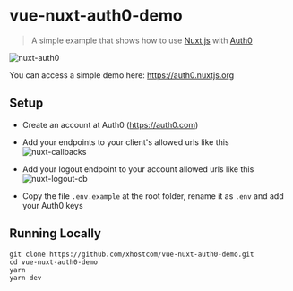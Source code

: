 # vue-nuxt-auth0-demo

> A simple example that shows how to use [Nuxt.js](https://nuxtjs.org) with [Auth0](https://auth0.com)

![nuxt-auth0](https://cloud.githubusercontent.com/assets/904724/22703834/d971838c-ed65-11e6-90f9-5ecf2a1be5f0.gif)

You can access a simple demo here: https://auth0.nuxtjs.org

## Setup

* Create an account at Auth0 (https://auth0.com)
* Add your endpoints to your client's allowed urls like this ![nuxt-callbacks](https://cloud.githubusercontent.com/assets/904724/22703633/23f35724-ed65-11e6-83e4-227ad77c00ff.png)
* Add your logout endpoint to your account allowed urls like this ![nuxt-logout-cb](https://cloud.githubusercontent.com/assets/904724/22703768/9782bbbc-ed65-11e6-93b7-9c1e4d5d7984.png)

* Copy the file `.env.example` at the root folder, rename it as `.env` and add your Auth0 keys

## Running Locally

```
git clone https://github.com/xhostcom/vue-nuxt-auth0-demo.git
cd vue-nuxt-auth0-demo
yarn
yarn dev
```

